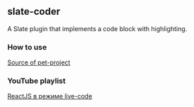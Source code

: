 ## slate-coder

A Slate plugin that implements a code block with highlighting.

### How to use

[Source of pet-project](https://github.com/comerc/minsk4/blob/master/src/components/Editor/Editor.tsx)

### YouTube playlist

[ReactJS в режиме live-code](https://www.youtube.com/playlist?list=PLMAOL6NXxmshAD1SxMElU1cWPfqvBnxQG)
